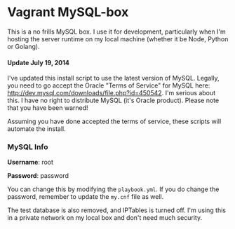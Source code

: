 Vagrant MySQL-box
=================

This is a no frills MySQL box.  I use it for development, particularly when I'm hosting the server runtime on my local machine (whether it be Node, Python or Golang).

#### Update July 19, 2014

I've updated this install script to use the latest version of MySQL.  Legally, you need to go accept the Oracle "Terms of Service" for MySQL here:  http://dev.mysql.com/downloads/file.php?id=450542.  I'm serious about this.  I have no right to distribute MySQL (it's Oracle product).  Please note that you have been warned!

Assuming you have done accepted the terms of service, these scripts will automate the install.

### MySQL Info

**Username**: root

**Password**: password

You can change this by modifying the `playbook.yml`.  If you do change the password, remember to update the `my.cnf` file as well.

The test database is also removed, and IPTables is turned off.  I'm using this in a private network on my local box and don't need much security.
